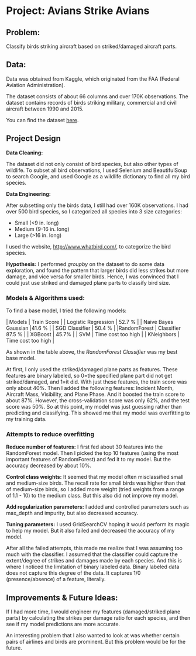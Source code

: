 # Project: Avians Strike Avians

## Problem:

Classify birds striking aircraft based on striked/damaged aircraft parts.

## Data:

Data was obtained from Kaggle, which originated from the FAA (Federal Aviation Administration). 

The dataset consists of about 66 columns and over 170K observations. The dataset contains records of birds striking military, commercial and civil aircraft between 1990 and 2015.

You can find the dataset [here](https://www.kaggle.com/faa/wildlife-strikes/home).

## Project Design

**Data Cleaning:**

The dataset did not only consist of bird species, but also other types of wildlife. To subset all bird observations, I used Selenium and BeautifulSoup to search Google, and used Google as a wildlife dictionary to find all my bird species. 

**Data Engineering:**

After subsetting only the birds data, I still had over 160K observations. I had over 500 bird species, so I categorized all species into 3 size categories: 

* Small (<9 in. long)
* Medium (9-16 in. long) 
* Large (>16 in. long) 

I used the website, http://www.whatbird.com/, to categorize the bird species.

**Hypothesis:**
I performed *groupby* on the dataset to do some data exploration, and found the pattern that larger birds did less strikes but more damage, and vice versa for smaller birds. Hence, I was convinced that I could just use striked and damaged plane parts to classify bird size.

### Models & Algorithms used:

To find a base model, I tried the following models:

| Models | Train Score |
| Logistic Regression | 52.7 % |
| Naive Bayes Gaussian |41.6 % |
| SGD Classifier | 50.4 % |
|RandomForest | Classifier 87.5 % |
| XGBoost | 45.7% |
| SVM | Time cost too high |
| KNeighbors | Time cost too high |

As shown in the table above, the *RandomForest Classifier* was my best base model.

At first, I only used the striked/damaged plane parts as features. These features are binary labeled, so 0=the specified plane part did not get striked/damaged, and 1=it did. With just these features, the train score was only about 40%. Then I added the following features: Incident Month, Aircraft Mass, Visibility, and Plane Phase. And it boosted the train score to about 87%. However, the cross-validation score was only 62%, and the test score was 50%. So at this point, my model was just guessing rather than predicting and classifying. This showed me that my model was overfitting to my training data.

### Attempts to reduce overfitting

**Reduce number of features:** I first fed about 30 features into the RandomForest model. Then I picked the top 10 features (using the most important features of RandomForest) and fed it to my model. But the accuracy decreased by about 10%. 

**Control class weights:** It seemed that my model often misclassified small and medium-size birds. The recall rate for small birds was higher than that of medium-size birds, so I added more weight (tried weights from a range of 1.1 - 10) to the medium class. But this also did not improve my model.

**Add regularization parameters:** I added and controlled parameters such as max_depth and impurity, but also decreased accuracy. 

**Tuning parameters:** I used GridSearchCV hoping it would perform its magic to help my model. But it also failed and decreased the accuracy of my model. 

After all the failed attempts, this made me realize that I was assuming too much with the classifier. I assumed that the classifier could capture the extent/degree of strikes and damages made by each species. And this is where I noticed the limitation of binary labeled data. Binary labeled data does not capture this degree of the data. It captures 1/0 (presence/absence) of a feature, literally.

## Improvements & Future Ideas:

If I had more time, I would engineer my features (damaged/striked plane parts) by calculating the strikes per damage ratio for each species, and then see if my model predictions are more accurate. 

An interesting problem that I also wanted to look at was whether certain pairs of airlines and birds are prominent. But this problem would be for the future.


